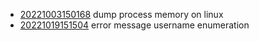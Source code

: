 - [20221003150168](/zet/20221003150168/README.md) dump process memory on linux
- [20221019151504](/zet/20221019151504/README.md) error message username enumeration
